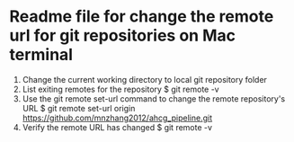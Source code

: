 # Readme file for change the remote url for git repositories on Mac terminal
1. Change the current working directory to local git repository folder
2. List exiting remotes for the repository
   $ git remote -v
3. Use the git remote set-url command to change the remote repository's URL
   $ git remote set-url origin https://github.com/mnzhang2012/ahcg_pipeline.git
4. Verify the remote URL has changed
   $ git remote -v